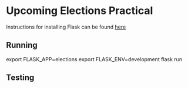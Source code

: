 # Upcoming Elections Practical
Instructions for installing Flask can be found [here](http://flask.pocoo.org/docs/1.0/installation/)

## Running

export FLASK_APP=elections
export FLASK_ENV=development
flask run

## Testing
